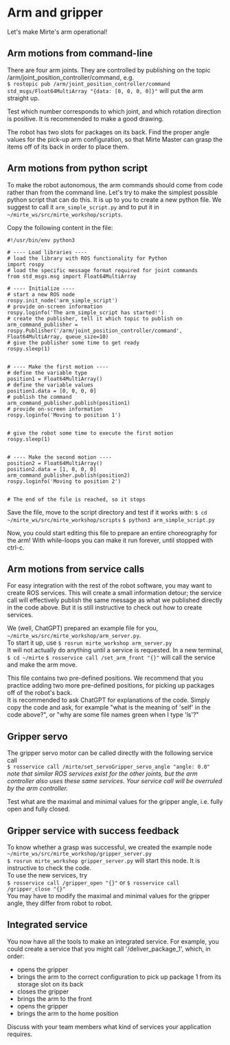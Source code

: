 # Arm and gripper

Let's make Mirte's arm operational!

## Arm motions from command-line
There are four arm joints. They are controlled by publishing on the topic /arm/joint_position_controller/command, e.g.  
`$ rostopic pub /arm/joint_position_controller/command std_msgs/Float64MultiArray "{data: [0, 0, 0, 0]}"` will put the arm straight up.   

Test which number corresponds to which joint, and which rotation direction is positive. It is recommended to make a good drawing.

The robot has two slots for packages on its back. Find the proper angle values for the pick-up arm configuration, so that Mirte Master can grasp the items off of its back in order to place them.

## Arm motions from python script
To make the robot autonomous, the arm commands should come from code rather than from the command line. Let's try to make the simplest possible python script that can do this.   It is up to you to create a new python file. We suggest to call it `arm_simple_script.py` and to put it in `~/mirte_ws/src/mirte_workshop/scripts`.   

Copy the following content in the file:  

    #!/usr/bin/env python3

    # ---- Load libraries ----
    # load the library with ROS functionality for Python
    import rospy      
    # load the specific message format required for joint commands
    from std_msgs.msg import Float64MultiArray   

    # ---- Initialize ----
    # start a new ROS node
    rospy.init_node('arm_simple_script')  
    # provide on-screen information
    rospy.loginfo('The arm_simple_script has started!')  
    # create the publisher, tell it which topic to publish on
    arm_command_publisher = rospy.Publisher('/arm/joint_position_controller/command', Float64MultiArray, queue_size=10)
    # give the publisher some time to get ready
    rospy.sleep(1)  


    # ---- Make the first motion ----
    # define the variable type
    position1 = Float64MultiArray()
    # define the variable values
    position1.data = [0, 0, 0, 0]  
    # publish the command
    arm_command_publisher.publish(position1)
    # provide on-screen information
    rospy.loginfo('Moving to position 1')


    # give the robot some time to execute the first motion
    rospy.sleep(1)


    # ---- Make the second motion ----
    position2 = Float64MultiArray()
    position2.data = [1, 0, 0, 0]
    arm_command_publisher.publish(position2)
    rospy.loginfo('Moving to position 2')


    # The end of the file is reached, so it stops

Save the file, move to the script directory and test if it works with:
`$ cd ~/mirte_ws/src/mirte_workshop/scripts`
`$ python3 arm_simple_script.py`  

Now, you could start editing this file to prepare an entire choreography for the arm! With while-loops you can make it run forever, until stopped with ctrl-c.

## Arm motions from service calls
For easy integration with the rest of the robot software, you may want to create ROS services. This will create a small information detour; the service call will effectively publish the same message as what we published directly in the code above. But it is still instructive to check out how to create services.

We (well, ChatGPT) prepared an example file for you, `~/mirte_ws/src/mirte_workshop/arm_server.py`.  
To start it up, use `$ rosrun mirte_workshop arm_server.py`  
It will not actually do anything until a service is requested. In a new terminal,  
`$ cd ~/mirte`
`$ rosservice call /set_arm_front "{}"` will call the service and make the arm move.

This file contains two pre-defined positions. We recommend that you practice adding two more pre-defined positions, for picking up packages off of the robot's back.   
It is recommended to ask ChatGPT for explanations of the code. Simply copy the code and ask, for example "what is the meaning of 'self' in the code above?", or "why are some file names green when I type 'ls'?" 

## Gripper servo
The gripper servo motor can be called directly with the following service call  
`$ rosservice call /mirte/set_servoGripper_servo_angle "angle: 0.0"`   
*note that similar ROS services exist for the other joints, but the arm controller also uses these same services. Your service call will be overruled by the arm controller.* 

Test what are the maximal and minimal values for the gripper angle, i.e. fully open and fully closed.

## Gripper service with success feedback
To know whether a grasp was successful, we created the example node `~/mirte_ws/src/mirte_workshop/gripper_server.py`   
`$ rosrun mirte_workshop gripper_server.py` will start this node. It is instructive to check the code.  
To use the new services, try  
`$ rosservice call /gripper_open "{}"` or `$ rosservice call /gripper_close "{}"`  
You may have to modify the maximal and minimal values for the gripper angle, they differ from robot to robot.

## Integrated service
You now have all the tools to make an integrated service. For example, you could create a service that you might call '/deliver_package_1', which, in order:  
- opens the gripper
- brings the arm to the correct configuration to pick up package 1 from its storage slot on its back
- closes the gripper
- brings the arm to the front
- opens the gripper
- brings the arm to the home position

Discuss with your team members what kind of services your application requires.

